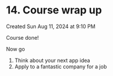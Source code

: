 # 14. Course wrap up
Created Sun Aug 11, 2024 at 9:10 PM

Course done!

Now go
1. Think about your next app idea
2. Apply to a fantastic company for a job